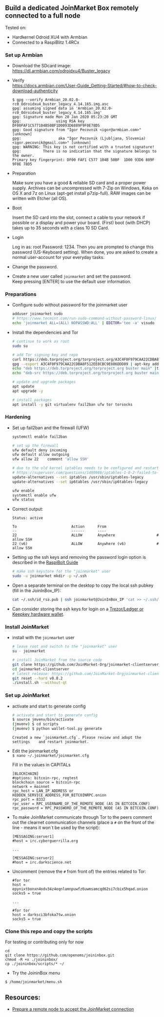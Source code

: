 ## Build a dedicated JoinMarket Box remotely connected to a full node

Tested on:
* Hardkernel Odroid XU4 with Armbian
* Connected to a RaspiBlitz 1.4RCx

### Set up Armbian
* Download the SDcard image:  
https://dl.armbian.com/odroidxu4/Buster_legacy  
* Verify  
https://docs.armbian.com/User-Guide_Getting-Started/#how-to-check-download-authenticity

    ```
    $ gpg --verify Armbian_20.02.0-rc0_Odroidxu4_buster_legacy_4.14.165.img.asc
    gpg: assuming signed data in 'Armbian_20.02.0-rc0_Odroidxu4_buster_legacy_4.14.165.img'
    gpg: Signature made Mon 20 Jan 2020 05:23:20 GMT
    gpg:                using RSA key DF00FAF1C577104B50BF1D0093D6889F9F0E78D5
    gpg: Good signature from "Igor Pecovnik <igor@armbian.com>" [unknown]
    gpg:                 aka "Igor Pecovnik (Ljubljana, Slovenia) <igor.pecovnik@gmail.com>" [unknown]
    gpg: WARNING: This key is not certified with a trusted signature!
    gpg:          There is no indication that the signature belongs to the owner.
    Primary key fingerprint: DF00 FAF1 C577 104B 50BF  1D00 93D6 889F 9F0E 78D5
    ```

* Preparation  

    Make sure you have a good & reliable SD card and a proper power supply. Archives can be uncompressed with 7-Zip on Windows, Keka on OS X and 7z on Linux (apt-get install p7zip-full). RAW images can be written with Etcher (all OS).

* Boot

    Insert the SD card into the slot, connect a cable to your network if possible or a display and power your board. (First) boot (with DHCP) takes up to 35 seconds with a class 10 SD Card.

* Login

    Log in as: root  Password: 1234. Then you are prompted to change this password (US-Keyboard setting). When done, you are asked to create a normal user-account for your everyday tasks.

* Change the password.
* Create a new user called `joinmarket` and set the password.  
 Keep pressing [ENTER] to use the default user information.
 
### Preparations
* Configure sudo without password for the joinmarket user
    ```bash
    adduser joinmarket sudo
    # https://www.tecmint.com/run-sudo-command-without-password-linux/
    echo 'joinmarket ALL=(ALL) NOPASSWD:ALL' | EDITOR='tee -a' visudo
    ```
* Install the dependencies and Tor
    ```bash
    # continue to work as root
    sudo su

    # add Tor signing key and repo
    curl https://deb.torproject.org/torproject.org/A3C4F0F979CAA22CDBA8F512EE8CBC9E886DDD89.asc | gpg --import
    gpg --export A3C4F0F979CAA22CDBA8F512EE8CBC9E886DDD89 | apt-key add -
    echo "deb https://deb.torproject.org/torproject.org buster main" |tee -a /etc/apt/sources.list
    echo "deb-src https://deb.torproject.org/torproject.org buster main" | tee -a /etc/apt/sources.list

    # update and upgrade packages
    apt update
    apt upgrade -y

    # install packages
    apt install -y git virtualenv fail2ban ufw tor torsocks

    ```

### Hardening
* Set up fail2ban and the firewall (UFW)
    ```bash
    systemctl enable fail2ban

    # set up the firewall
    ufw default deny incoming
    ufw default allow outgoing
    ufw allow 22    comment 'allow SSH'

    # due to the old kernel iptables needs to be configured and restart to set up
    # https://superuser.com/questions/1480986/iptables-1-8-2-failed-to-initialize-nft-protocol-not-supported
    update-alternatives --set iptables /usr/sbin/iptables-legacy
    update-alternatives --set ip6tables /usr/sbin/ip6tables-legacy

    ufw enable
    systemctl enable ufw
    ufw status
    ```

* Correct output:
    ```
    Status: active

    To                         Action      From
    --                         ------      ----
    22                         ALLOW       Anywhere                   # allow SSH
    22 (v6)                    ALLOW       Anywhere (v6)              # allow SSH
    ```


* Setting up the ssh keys and removing the password login option is described in the [RaspiBolt Guide](https://stadicus.github.io/RaspiBolt/raspibolt_21_security.html#login-with-ssh-keys)
    ```bash
    # make ssh keystore for the "joinmarket" user
    sudo -u joinmarket mkdir -p ~/.ssh
    ```
* Open a separate terminal on the desktop to copy the local ssh pubkey (fill in the JoinInBox_IP):
    ```bash
    cat ~/.ssh/id_rsa.pub | ssh joinmarket@JoinInBox_IP 'cat >> ~/.ssh/authorized_keys && chmod -R 700 ~/.ssh/'
    ```

* Can consider storing the ssh keys for login on a [Trezor/Ledger or Keepkey hardware wallet](FAQ.md#log-in-through-ssh-using-a-hardware-wallet).

### Install JoinMarket
* install with the `joinmarket` user
    ```bash
    # leave root and switch to the "joinmarket" user
    su - joinmarket

    # install JoinMarket from the source code
    git clone https://github.com/JoinMarket-Org/joinmarket-clientserver.git
    cd joinmarket-clientserver
    # latest release: https://github.com/JoinMarket-Orgjoinmarket-clientserver/releases
    git reset --hard v0.8.2
    ./install.sh --without-qt
    ```
### Set up JoinMarket
* activate and start to generate config
    ```bash
    # activate and start to generate config
    $ source jmvenv/bin/activate
    (jmvenv) $ cd scripts
    (jmvenv) $ python wallet-tool.py generate
    ```
    ```
    Created a new `joinmarket.cfg`. Please review and adopt the settings    and restart joinmarket.
    ```

* Edit the joinmarket.cfg  
    `$ nano ~/.joinmarket/joinmarket.cfg` 

    Fill in the values in CAPITALs

    ```
    [BLOCKCHAIN]
    #options: bitcoin-rpc, regtest
    blockchain_source = bitcoin-rpc
    network = mainnet
    rpc_host = LAN_IP_ADDRESS or HIDDEN_SERVICE_ADDRESS_FOR_BITCOINRPC.onion
    rpc_port = 8332
    rpc_user = RPC_USERNAME_OF_THE_REMOTE_NODE (AS IN BITCOIN.CONF)
    rpc_password = RPC_PASSWORD_OF_THE_REMOTE_NODE (AS IN BITCOIN.CONF)
    ```
* To make JoinMarket communicate through Tor to the peers comment out the clearnet communication channels (place a `#` on the front of the line - means it won`t be used by the script):

    ```
    [MESSAGING:server1]
    #host = irc.cyberguerrilla.org

    ...

    [MESSAGING:server2]
    #host = irc.darkscience.net
    ```
* Uncomment (remove the `#` from front of) the entries related to Tor:
    ```
    #for tor
    host = epynixtbonxn4odv34z4eqnlamnpuwfz6uwmsamcqd62si7cbix5hqad.onion
    socks5 = true
    
    ...

    #for tor
    host = darksci3bfoka7tw.onion
    socks5 = true
    ```

### Clone this repo and copy the scripts
 For testing or contributing only for now
```
cd
git clone https://github.com/openoms/joininbox.git
chmod -R +x ./joininbox/
cp ./joininbox/scripts/* ~/
```

* Try the JoininBox menu 
```bash
$ /home/joinmarket/menu.sh
```

## Resources:

* [Prepare a remote node to accept the JoinMarket connection](prepare_remote_node.md)
